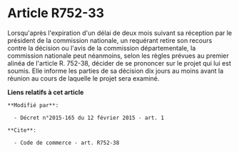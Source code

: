 # Article R752-33

Lorsqu'après l'expiration d'un délai de deux mois suivant sa réception par le président de la commission nationale, un
requérant retire son recours contre la décision ou l'avis de la commission départementale, la commission nationale peut
néanmoins, selon les règles prévues au premier alinéa de l'article R. 752-38, décider de se prononcer sur le projet qui lui
est soumis. Elle informe les parties de sa décision dix jours au moins avant la réunion au cours de laquelle le projet sera
examiné.

**Liens relatifs à cet article**

	**Modifié par**:

	  - Décret n°2015-165 du 12 février 2015 - art. 1

	**Cite**:

	  - Code de commerce - art. R752-38
